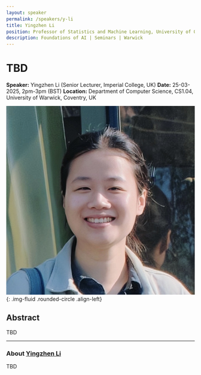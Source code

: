 ```yaml
---
layout: speaker
permalink: /speakers/y-li
title: Yingzhen Li
position: Professor of Statistics and Machine Learning, University of Oxford, UK
description: Foundations of AI | Seminars | Warwick
---
```


# TBD

**Speaker:** Yingzhen Li (Senior Lecturer, Imperial College, UK)
**Date:** 25-03-2025, 2pm-3pm (BST)
**Location:** Department of Computer Science, CS1.04, University of Warwick, Coventry, UK

![Yingzhen Li](/assets/img/y_li.jpg){: .img-fluid .rounded-circle .align-left}

## Abstract

TBD

---

### About [Yingzhen Li](http://yingzhenli.net/home/en/)

TBD

